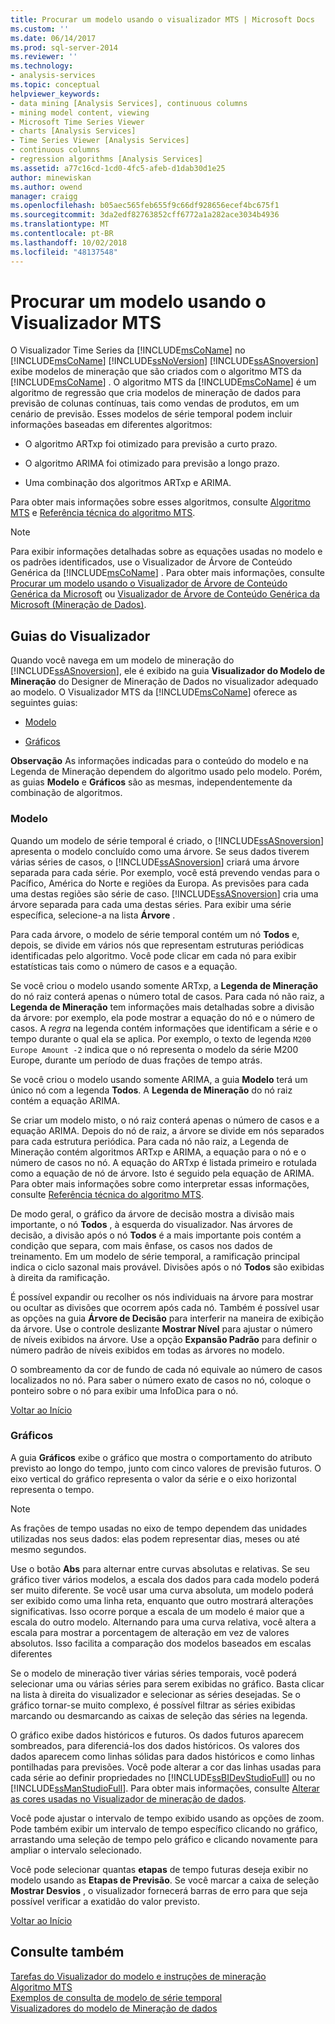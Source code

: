 ```yaml
---
title: Procurar um modelo usando o visualizador MTS | Microsoft Docs
ms.custom: ''
ms.date: 06/14/2017
ms.prod: sql-server-2014
ms.reviewer: ''
ms.technology:
- analysis-services
ms.topic: conceptual
helpviewer_keywords:
- data mining [Analysis Services], continuous columns
- mining model content, viewing
- Microsoft Time Series Viewer
- charts [Analysis Services]
- Time Series Viewer [Analysis Services]
- continuous columns
- regression algorithms [Analysis Services]
ms.assetid: a77c16cd-1cd0-4fc5-afeb-d1dab30d1e25
author: minewiskan
ms.author: owend
manager: craigg
ms.openlocfilehash: b05aec565feb655f9c66df928656ecef4bc675f1
ms.sourcegitcommit: 3da2edf82763852cff6772a1a282ace3034b4936
ms.translationtype: MT
ms.contentlocale: pt-BR
ms.lasthandoff: 10/02/2018
ms.locfileid: "48137548"
---
```

# <a name="browse-a-model-using-the-microsoft-time-series-viewer"></a>Procurar um modelo usando o Visualizador MTS
  O Visualizador Time Series da [!INCLUDE[msCoName](../../includes/msconame-md.md)] no [!INCLUDE[msCoName](../../includes/msconame-md.md)] [!INCLUDE[ssNoVersion](../../includes/ssnoversion-md.md)] [!INCLUDE[ssASnoversion](../../includes/ssasnoversion-md.md)] exibe modelos de mineração que são criados com o algoritmo MTS da [!INCLUDE[msCoName](../../includes/msconame-md.md)] . O algoritmo MTS da [!INCLUDE[msCoName](../../includes/msconame-md.md)] é um algoritmo de regressão que cria modelos de mineração de dados para previsão de colunas contínuas, tais como vendas de produtos, em um cenário de previsão. Esses modelos de série temporal podem incluir informações baseadas em diferentes algoritmos:  
  
-   O algoritmo ARTxp foi otimizado para previsão a curto prazo.  
  
-   O algoritmo ARIMA foi otimizado para previsão a longo prazo.  
  
-   Uma combinação dos algoritmos ARTxp e ARIMA.  
  
 Para obter mais informações sobre esses algoritmos, consulte [Algoritmo MTS](microsoft-time-series-algorithm.md) e [Referência técnica do algoritmo MTS](microsoft-time-series-algorithm-technical-reference.md).  
  
> [!NOTE]  
>  Para exibir informações detalhadas sobre as equações usadas no modelo e os padrões identificados, use o Visualizador de Árvore de Conteúdo Genérica da [!INCLUDE[msCoName](../../includes/msconame-md.md)] . Para obter mais informações, consulte [Procurar um modelo usando o Visualizador de Árvore de Conteúdo Genérica da Microsoft](browse-a-model-using-the-microsoft-generic-content-tree-viewer.md) ou [Visualizador de Árvore de Conteúdo Genérica da Microsoft &#40;Mineração de Dados&#41;](../microsoft-generic-content-tree-viewer-data-mining.md).  
  
##  <a name="BKMK_ViewerTabs"></a> Guias do Visualizador  
 Quando você navega em um modelo de mineração do [!INCLUDE[ssASnoversion](../../includes/ssasnoversion-md.md)], ele é exibido na guia **Visualizador do Modelo de Mineração** do Designer de Mineração de Dados no visualizador adequado ao modelo. O Visualizador MTS da [!INCLUDE[msCoName](../../includes/msconame-md.md)] oferece as seguintes guias:  
  
-   [Modelo](#BKMK_Tree)  
  
-   [Gráficos](#BKMK_Charts)  
  
 **Observação** As informações indicadas para o conteúdo do modelo e na Legenda de Mineração dependem do algoritmo usado pelo modelo. Porém, as guias **Modelo** e **Gráficos** são as mesmas, independentemente da combinação de algoritmos.  
  
###  <a name="BKMK_Tree"></a> Modelo  
 Quando um modelo de série temporal é criado, o [!INCLUDE[ssASnoversion](../../includes/ssasnoversion-md.md)] apresenta o modelo concluído como uma árvore. Se seus dados tiverem várias séries de casos, o [!INCLUDE[ssASnoversion](../../includes/ssasnoversion-md.md)] criará uma árvore separada para cada série. Por exemplo, você está prevendo vendas para o Pacífico, América do Norte e regiões da Europa. As previsões para cada uma destas regiões são série de caso. [!INCLUDE[ssASnoversion](../../includes/ssasnoversion-md.md)] cria uma árvore separada para cada uma destas séries. Para exibir uma série específica, selecione-a na lista **Árvore** .  
  
 Para cada árvore, o modelo de série temporal contém um nó **Todos** e, depois, se divide em vários nós que representam estruturas periódicas identificadas pelo algoritmo. Você pode clicar em cada nó para exibir estatísticas tais como o número de casos e a equação.  
  
 Se você criou o modelo usando somente ARTxp, a **Legenda de Mineração** do nó raiz conterá apenas o número total de casos. Para cada nó não raiz, a **Legenda de Mineração** tem informações mais detalhadas sobre a divisão da árvore: por exemplo, ela pode mostrar a equação do nó e o número de casos. A *regra* na legenda contém informações que identificam a série e o tempo durante o qual ela se aplica. Por exemplo, o texto de legenda `M200 Europe Amount -2` indica que o nó representa o modelo da série M200 Europe, durante um período de duas frações de tempo atrás.  
  
 Se você criou o modelo usando somente ARIMA, a guia **Modelo** terá um único nó com a legenda **Todos**. A **Legenda de Mineração** do nó raiz contém a equação ARIMA.  
  
 Se criar um modelo misto, o nó raiz conterá apenas o número de casos e a equação ARIMA. Depois do nó de raiz, a árvore se divide em nós separados para cada estrutura periódica. Para cada nó não raiz, a Legenda de Mineração contém algoritmos ARTxp e ARIMA, a equação para o nó e o número de casos no nó. A equação do ARTxp é listada primeiro e rotulada como a equação de nó de árvore. Isto é seguido pela equação de ARIMA. Para obter mais informações sobre como interpretar essas informações, consulte [Referência técnica do algoritmo MTS](microsoft-time-series-algorithm-technical-reference.md).  
  
 De modo geral, o gráfico da árvore de decisão mostra a divisão mais importante, o nó **Todos** , à esquerda do visualizador. Nas árvores de decisão, a divisão após o nó **Todos** é a mais importante pois contém a condição que separa, com mais ênfase, os casos nos dados de treinamento. Em um modelo de série temporal, a ramificação principal indica o ciclo sazonal mais provável. Divisões após o nó **Todos** são exibidas à direita da ramificação.  
  
 É possível expandir ou recolher os nós individuais na árvore para mostrar ou ocultar as divisões que ocorrem após cada nó. Também é possível usar as opções na guia **Árvore de Decisão** para interferir na maneira de exibição da árvore. Use o controle deslizante **Mostrar Nível** para ajustar o número de níveis exibidos na árvore. Use a opção **Expansão Padrão** para definir o número padrão de níveis exibidos em todas as árvores no modelo.  
  
 O sombreamento da cor de fundo de cada nó equivale ao número de casos localizados no nó. Para saber o número exato de casos no nó, coloque o ponteiro sobre o nó para exibir uma InfoDica para o nó.  
  
 [Voltar ao Início](#BKMK_ViewerTabs)  
  
###  <a name="BKMK_Charts"></a> Gráficos  
 A guia **Gráficos** exibe o gráfico que mostra o comportamento do atributo previsto ao longo do tempo, junto com cinco valores de previsão futuros. O eixo vertical do gráfico representa o valor da série e o eixo horizontal representa o tempo.  
  
> [!NOTE]  
>  As frações de tempo usadas no eixo de tempo dependem das unidades utilizadas nos seus dados: elas podem representar dias, meses ou até mesmo segundos.  
  
 Use o botão **Abs** para alternar entre curvas absolutas e relativas. Se seu gráfico tiver vários modelos, a escala dos dados para cada modelo poderá ser muito diferente. Se você usar uma curva absoluta, um modelo poderá ser exibido como uma linha reta, enquanto que outro mostrará alterações significativas. Isso ocorre porque a escala de um modelo é maior que a escala do outro modelo. Alternando para uma curva relativa, você altera a escala para mostrar a porcentagem de alteração em vez de valores absolutos. Isso facilita a comparação dos modelos baseados em escalas diferentes  
  
 Se o modelo de mineração tiver várias séries temporais, você poderá selecionar uma ou várias séries para serem exibidas no gráfico. Basta clicar na lista à direita do visualizador e selecionar as séries desejadas. Se o gráfico tornar-se muito complexo, é possível filtrar as séries exibidas marcando ou desmarcando as caixas de seleção das séries na legenda.  
  
 O gráfico exibe dados históricos e futuros. Os dados futuros aparecem sombreados, para diferenciá-los dos dados históricos. Os valores dos dados aparecem como linhas sólidas para dados históricos e como linhas pontilhadas para previsões. Você pode alterar a cor das linhas usadas para cada série ao definir propriedades no [!INCLUDE[ssBIDevStudioFull](../../includes/ssbidevstudiofull-md.md)] ou no [!INCLUDE[ssManStudioFull](../../includes/ssmanstudiofull-md.md)]. Para obter mais informações, consulte [Alterar as cores usadas no Visualizador de mineração de dados](change-the-colors-used-in-the-data-mining-viewer.md).  
  
 Você pode ajustar o intervalo de tempo exibido usando as opções de zoom. Pode também exibir um intervalo de tempo específico clicando no gráfico, arrastando uma seleção de tempo pelo gráfico e clicando novamente para ampliar o intervalo selecionado.  
  
 Você pode selecionar quantas **etapas** de tempo futuras deseja exibir no modelo usando as **Etapas de Previsão**. Se você marcar a caixa de seleção **Mostrar Desvios** , o visualizador fornecerá barras de erro para que seja possível verificar a exatidão do valor previsto.  
  
 [Voltar ao Início](#BKMK_ViewerTabs)  
  
## <a name="see-also"></a>Consulte também  
 [Tarefas do Visualizador do modelo e instruções de mineração](mining-model-viewer-tasks-and-how-tos.md)   
 [Algoritmo MTS](microsoft-time-series-algorithm.md)   
 [Exemplos de consulta de modelo de série temporal](time-series-model-query-examples.md)   
 [Visualizadores do modelo de Mineração de dados](data-mining-model-viewers.md)  
  
  
